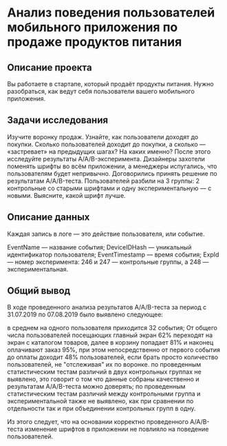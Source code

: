 # Анализ поведения пользователей мобильного приложения по продаже продуктов питания
## Описание проекта

Вы работаете в стартапе, который продаёт продукты питания. Нужно разобраться, как ведут себя пользователи вашего мобильного приложения.

## Задачи исследования

Изучите воронку продаж. Узнайте, как пользователи доходят до покупки. Сколько пользователей доходит до покупки, а сколько — «застревает» на предыдущих шагах? На каких именно?
После этого исследуйте результаты A/A/B-эксперимента. Дизайнеры захотели поменять шрифты во всём приложении, а менеджеры испугались, что пользователям будет непривычно. Договорились принять решение по результатам A/A/B-теста. Пользователей разбили на 3 группы: 2 контрольные со старыми шрифтами и одну экспериментальную — с новыми. Выясните, какой шрифт лучше.

## Описание данных

Каждая запись в логе — это действие пользователя, или событие.

EventName — название события;
DeviceIDHash — уникальный идентификатор пользователя;
EventTimestamp — время события;
ExpId — номер эксперимента: 246 и 247 — контрольные группы, а 248 — экспериментальная.

## Общий вывод

В ходе проведенного анализа результатов A/A/B-теста за период c 31.07.2019 по 07.08.2019 было выявлено следующее:

в среднем на одного пользователя приходится 32 события;
От общего числа пользователей посещающих главный экран 62% переходят на экран с каталогом товаров, далее в корзину попадает 81% и наконец оплачивают заказ 95%, при этом непосредственно от первого события до оплаты доходит 48% пользователей, если брать просто количество пользователей, не "отслеживая" их по воронке.
по проведенным статистическим тестам различий в двух контрольных группах не выявлено, это говорит о том что данные собраны качественно и результатам A/A/B-теста можно доверять;
по проведенным статистическим тестам различий между контрольными группа и экспериментальной также не выявлено, как при сравнении по отдельности так и при объединении контрольных групп в одну.

Из этого следует, что на основании корректно проведенного A/A/B-теста изменение шрифтов в приложении не повлияло на поведение пользователей.
